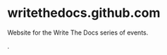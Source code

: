 writethedocs.github.com
=======================

Website for the Write The Docs series of events.

.
